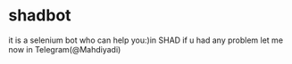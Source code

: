 # shadbot
it is a selenium bot who can help you:)in SHAD
if u had any problem let me now in Telegram(@Mahdiyadi)
